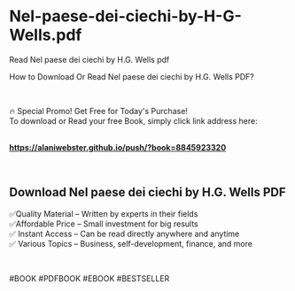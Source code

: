 # Nel-paese-dei-ciechi-by-H-G-Wells.pdf
Read Nel paese dei ciechi by H.G. Wells pdf
<p>How to Download Or Read Nel paese dei ciechi by H.G. Wells PDF?</p>
<p>&nbsp;</p>
<p>&#128293;  Special Promo! Get Free for Today's Purchase!<br />To download or Read your free Book, simply click link address here:&nbsp;<br />&nbsp;</p>
<p><a href="https://alaniwebster.github.io/push/?book=8845923320"><strong>https://alaniwebster.github.io/push/?book=8845923320</strong></a></p>
<p>&nbsp;</p>
<h2>Download Nel paese dei ciechi by H.G. Wells PDF</h2>
<p>&#x2705;Quality Material &ndash; Written by experts in their fields<br />&#x2705;Affordable Price &ndash; Small investment for big results<br />&#x2705; Instant Access &ndash; Can be read directly anywhere and anytime<br />&#x2705; Various Topics &ndash; Business, self-development, finance, and more</p>
<p>&nbsp;</p>
<p>#BOOK #PDFBOOK #EBOOK #BESTSELLER</p>
